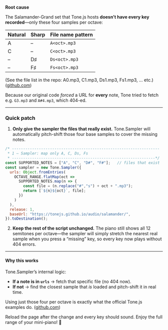 **Root cause**

The Salamander-Grand set that Tone.js hosts **doesn’t have every key recorded**—only these four samples per octave:

| Natural | Sharp | File name pattern |
| ------- | ----- | ----------------- |
| A       | –     | `A<oct>.mp3`      |
| C       | –     | `C<oct>.mp3`      |
| –       | D♯    | `Ds<oct>.mp3`     |
| –       | F♯    | `Fs<oct>.mp3`     |

(See the file list in the repo: A0.mp3, C1.mp3, Ds1.mp3, Fs1.mp3, … etc.) ([github.com][1])

Because our original code *forced* a URL for **every** note, Tone tried to fetch e.g. `G3.mp3` and `A#4.mp3`, which 404-ed.

---

### Quick patch

1. **Only give the sampler the files that really exist.**
   Tone.Sampler will automatically pitch-shift those four base samples to cover the missing notes.

```js
/* ------------------------------------------------------------------
 * 1 – Sampler: map only A, C, Ds, Fs
 * ----------------------------------------------------------------*/
const SUPPORTED_NOTES = ["A", "C", "D#", "F#"];   // files that exist
const sampler = new Tone.Sampler({
  urls: Object.fromEntries(
    OCTAVE_RANGE.flatMap(oct =>
      SUPPORTED_NOTES.map(n => {
        const file = (n.replace("#","s") + oct + ".mp3");
        return [`${n}${oct}`, file];
      })
    )
  ),
  release: 1,
  baseUrl: "https://tonejs.github.io/audio/salamander/",
}).toDestination();
```

2. **Keep the rest of the script unchanged.**
   The piano still shows all 12 semitones per octave—the sampler will simply stretch the nearest real sample when you press a “missing” key, so every key now plays without 404 errors.

---

#### Why this works

Tone.Sampler’s internal logic:

* **If a note is in `urls`** → fetch that specific file (no 404 now).
* **If not** → find the closest sample that *is* loaded and pitch-shift it in real time.

Using just those four per octave is exactly what the official Tone.js examples do. ([github.com][2])

Reload the page after the change and every key should sound. Enjoy the full range of your mini-piano! 🎹

[1]: https://github.com/tensorflow/magenta/commit/3b740aa08499c0dfe41ed7203aadc504ccea3827.patch "A.I. DUET"
[2]: https://github.com/Tonejs/tonejs.github.io/blob/master/examples/sampler.html?utm_source=chatgpt.com "tonejs.github.io/examples/sampler.html at master · Tonejs/tonejs ..."
